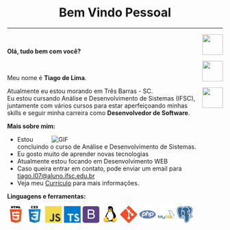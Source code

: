 <h1 align="center"> Bem Vindo Pessoal </h1>
<hr />
<a href="https://github.com/tiagodelima-sc" target="_blank">
  <img align="right" src="https://cdn.iconscout.com/icon/free/png-256/github-108-438008.png" width="48px" height="48px">
</a><br />
<p align="left" > 
  <b>Olá, tudo bem com você?</b>
</p>
<a href="https://www.instagram.com/t_schermaack/" target="_blank">
  <img align="right" src="https://cdn.icon-icons.com/icons2/1211/PNG/512/1491579602-yumminkysocialmedia36_83067.png" width="48px" height="48px">
</a><br />
<p align="left" >
Meu nome é <b> Tiago de Lima</b>.
</p>
<a href="https://www.linkedin.com/in/tiago-de-lima-244a7119b/" target="_blank">
  <img align="right" src="https://i.ibb.co/Kx2GSrT/linkedin.png" width="48px" height="48px">
</a>

<p align="left" >
Atualmente eu estou morando em Três Barras - SC.<br />
Eu estou cursando Análise e Desenvolvimento de Sistemas (IFSC), juntamente com vários cursos para estar aperfeiçoando minhas skills e seguir minha carreira como  <b>Desenvolvedor de Software</b>.
</p>

**Mais sobre mim:**

<img align="right" alt="GIF" src="https://octocat-generator-assets.githubusercontent.com/my-octocat-1612547785236.png" width="400px" />

- Estou concluindo o curso de Análise e Desenvolvimento de Sistemas.
- Eu gosto muito de aprender novas tecnologias
- Atualmente estou focando em Desenvolvimento WEB
- Caso queira entrar em contato, pode enviar um email para tiago.l07@aluno.ifsc.edu.br
- Veja meu <a href="https://drive.google.com/file/d/1LBaL8MXq1x99ZrrrTta2FDG0j--AIhvR/view?usp=sharing" target="_blank">Currículo</a> para mais informações.



**Linguagens e ferramentas:**  

<p align="left">
<img src="https://raw.githubusercontent.com/devicons/devicon/master/icons/html5/html5-original-wordmark.svg" alt="html5" width="40" height="40"/> 
<img src="https://raw.githubusercontent.com/devicons/devicon/master/icons/css3/css3-original-wordmark.svg" alt="css3" width="40" height="40"/> 
<img src="https://raw.githubusercontent.com/devicons/devicon/master/icons/javascript/javascript-original.svg" alt="javascript" width="40" height="40"/> 
<img src="https://raw.githubusercontent.com/devicons/devicon/master/icons/typescript/typescript-plain.svg" alt="typescript" width="40" height="40" />
<img src="https://raw.githubusercontent.com/devicons/devicon/master/icons/bootstrap/bootstrap-plain.svg" alt="Bootstrap" width="40" height="40" />
<img src="https://raw.githubusercontent.com/devicons/devicon/master/icons/linux/linux-original.svg" alt="linux" width="40" height="40" />
<img src="https://raw.githubusercontent.com/devicons/devicon/master/icons/git/git-original.svg" alt="git" width="40" height="40"/> 
<img src="https://raw.githubusercontent.com/devicons/devicon/master/icons/php/php-plain.svg" alt="PHP" width="40" height="40" />
<img src="https://raw.githubusercontent.com/devicons/devicon/master/icons/mysql/mysql-original-wordmark.svg" alt="mysql" width="40" height="40"/> 
<img src="https://raw.githubusercontent.com/devicons/devicon/master/icons/postgresql/postgresql-plain.svg" alt="postgresql" width="40" height="40" />

</p>
